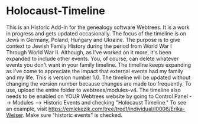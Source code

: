 # Holocaust-Timeline
This is an Historic Add-In for the genealogy software Webtrees. 
It is a work in progress and gets updated occasionally. 
The focus of the timeline is on Jews in Germany, Poland, Hungary and Ukraine. The purpose is to give context to Jewish Family History during the period from World War I Through World War II. Although, as I've worked on it more, it's been expanded to include other events. You, of course, can delete whatever events you don't want in your family timeline. The timeline keeps expanding as I've come to appreciate the impact that external events had my family and my life.
This is version number 1.0. The timeline will be updated without changing the version number because changes are made too frequently.
To use, upload the entire folder to webtrees/modules-v4.
The timeline also needs to be enabled on YOUR Webtrees website by going to Control Panel --> Modules --> Historic Events and checking "Holocaust Timeline."
To see an example, visit https://emlekezik.com/tree/tree1/individual/I0006/Erika-Weiser. Make sure "historic events" is checked.
